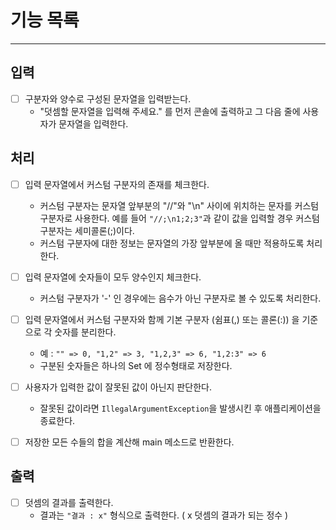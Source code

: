 # 기능 목록

--- 
## 입력
- [ ] 구분자와 양수로 구성된 문자열을 입력받는다.
  - "덧셈할 문자열을 입력해 주세요." 를 먼저 콘솔에 출력하고 그 다음 줄에 사용자가 문자열을 입력한다.

## 처리
- [ ] 입력 문자열에서 커스텀 구분자의 존재를 체크한다.
  - 커스텀 구분자는  문자열 앞부분의 "//"와 "\n" 사이에 위치하는 문자를 커스텀 구분자로 사용한다.
    예를 들어 ```"//;\n1;2;3"```과 같이 값을 입력할 경우 커스텀 구분자는 세미콜론(;)이다.
  - 커스텀 구분자에 대한 정보는 문자열의 가장 앞부분에 올 때만 적용하도록 처리한다.

- [ ] 입력 문자열에 숫자들이 모두 양수인지 체크한다.
  - 커스텀 구분자가 '-' 인 경우에는 음수가 아닌 구분자로 볼 수 있도록 처리한다.
  
- [ ] 입력 문자열에서 커스텀 구분자와 함께 기본 구분자 (쉼표(,) 또는 콜론(:)) 을 기준으로 각 숫자를 분리한다.
  - 예 : ```"" => 0, "1,2" => 3, "1,2,3" => 6, "1,2:3" => 6```
  - 구분된 숫자들은 하나의 Set 에 정수형태로 저장한다.

- [ ] 사용자가 입력한 값이 잘못된 값이 아닌지 판단한다.
  - 잘못된 값이라면 ```IllegalArgumentException```을 발생시킨 후 애플리케이션을 종료한다.
  
- [ ] 저장한 모든 수들의 합을 계산해 main 메소드로 반환한다.

## 출력
- [ ] 덧셈의 결과를 출력한다.
  - 결과는 ```"결과 : x"``` 형식으로 출력한다. ( x 덧셈의 결과가 되는 정수 )